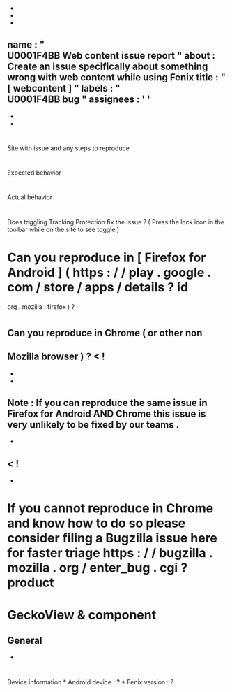 -
-
-
name
:
"
\
U0001F4BB
Web
content
issue
report
"
about
:
Create
an
issue
specifically
about
something
wrong
with
web
content
while
using
Fenix
title
:
"
[
webcontent
]
"
labels
:
"
\
U0001F4BB
bug
"
assignees
:
'
'
-
-
-
#
#
Site
with
issue
and
any
steps
to
reproduce
#
#
#
Expected
behavior
#
#
#
Actual
behavior
#
#
#
Does
toggling
Tracking
Protection
fix
the
issue
?
(
Press
the
lock
icon
in
the
toolbar
while
on
the
site
to
see
toggle
)
#
#
#
Can
you
reproduce
in
[
Firefox
for
Android
]
(
https
:
/
/
play
.
google
.
com
/
store
/
apps
/
details
?
id
=
org
.
mozilla
.
firefox
)
?
#
#
#
Can
you
reproduce
in
Chrome
(
or
other
non
-
Mozilla
browser
)
?
<
!
-
-
-
Note
:
If
you
can
reproduce
the
same
issue
in
Firefox
for
Android
AND
Chrome
this
issue
is
very
unlikely
to
be
fixed
by
our
teams
.
-
-
>
<
!
-
-
If
you
cannot
reproduce
in
Chrome
and
know
how
to
do
so
please
consider
filing
a
Bugzilla
issue
here
for
faster
triage
https
:
/
/
bugzilla
.
mozilla
.
org
/
enter_bug
.
cgi
?
product
=
GeckoView
&
component
=
General
-
-
>
#
#
#
Device
information
*
Android
device
:
?
*
Fenix
version
:
?
